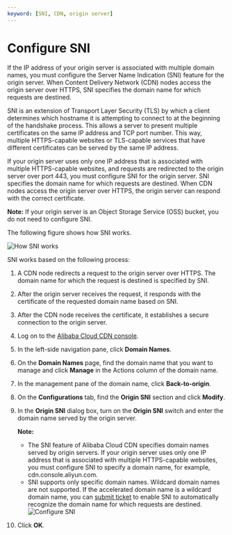 ```yaml
---
keyword: [SNI, CDN, origin server]
---
```


# Configure SNI

If the IP address of your origin server is associated with multiple domain names, you must configure the Server Name Indication \(SNI\) feature for the origin server. When Content Delivery Network \(CDN\) nodes access the origin server over HTTPS, SNI specifies the domain name for which requests are destined.

SNI is an extension of Transport Layer Security \(TLS\) by which a client determines which hostname it is attempting to connect to at the beginning of the handshake process. This allows a server to present multiple certificates on the same IP address and TCP port number. This way, multiple HTTPS-capable websites or TLS-capable services that have different certificates can be served by the same IP address.

If your origin server uses only one IP address that is associated with multiple HTTPS-capable websites, and requests are redirected to the origin server over port 443, you must configure SNI for the origin server. SNI specifies the domain name for which requests are destined. When CDN nodes access the origin server over HTTPS, the origin server can respond with the correct certificate.

**Note:** If your origin server is an Object Storage Service \(OSS\) bucket, you do not need to configure SNI.

The following figure shows how SNI works.

![How SNI works](https://static-aliyun-doc.oss-accelerate.aliyuncs.com/assets/img/en-US/4846219951/p40953.png)

SNI works based on the following process:

1.  A CDN node redirects a request to the origin server over HTTPS. The domain name for which the request is destined is specified by SNI.
2.  After the origin server receives the request, it responds with the certificate of the requested domain name based on SNI.
3.  After the CDN node receives the certificate, it establishes a secure connection to the origin server.

1.  Log on to the [Alibaba Cloud CDN console](https://cdn.console.aliyun.com).

2.  In the left-side navigation pane, click **Domain Names**.

3.  On the **Domain Names** page, find the domain name that you want to manage and click **Manage** in the Actions column of the domain name.

4.  In the management pane of the domain name, click **Back-to-origin**.

5.  On the **Configurations** tab, find the **Origin SNI** section and click **Modify**.

6.  In the **Origin SNI** dialog box, turn on the **Origin SNI** switch and enter the domain name served by the origin server.

    **Note:**

    -   The SNI feature of Alibaba Cloud CDN specifies domain names served by origin servers. If your origin server uses only one IP address that is associated with multiple HTTPS-capable websites, you must configure SNI to specify a domain name, for example, cdn.console.aliyun.com.
    -   SNI supports only specific domain names. Wildcard domain names are not supported. If the accelerated domain name is a wildcard domain name, you can [submit ticket](https://workorder-intl.console.aliyun.com/?spm=5176.2020520001.aliyun_topbar.18.dbd44bd3e4f845#/ticket/createIndex) to enable SNI to automatically recognize the domain name for which requests are destined.
    ![Configure SNI](https://static-aliyun-doc.oss-accelerate.aliyuncs.com/assets/img/en-US/3993247061/p40954.png)

7.  Click **OK**.



